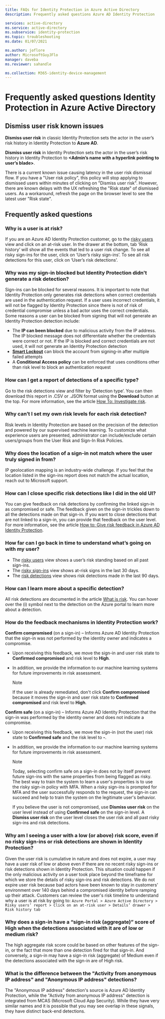 ```yaml
---
title: FAQs for Identity Protection in Azure Active Directory
description: Frequently asked questions Azure AD Identity Protection

services: active-directory
ms.service: active-directory
ms.subservice: identity-protection
ms.topic: troubleshooting
ms.date: 01/07/2021

ms.author: joflore
author: MicrosoftGuyJFlo
manager: daveba
ms.reviewer: sahandle

ms.collection: M365-identity-device-management
---
```

# Frequently asked questions Identity Protection in Azure Active Directory

## Dismiss user risk known issues

**Dismiss user risk** in classic Identity Protection sets the actor in the user’s risk history in Identity Protection to **Azure AD**.

**Dismiss user risk** in Identity Protection sets the actor in the user’s risk history in Identity Protection to **\<Admin’s name with a hyperlink pointing to user’s blade\>**.

There is a current known issue causing latency in the user risk dismissal flow. If you have a "User risk policy", this policy will stop applying to dismissed users within minutes of clicking on "Dismiss user risk". However, there are known delays with the UX refreshing the "Risk state" of dismissed users. As a workaround, refresh the page on the browser level to see the latest user "Risk state".


## Frequently asked questions

### Why is a user is at risk?

If you are an Azure AD Identity Protection customer, go to the [risky users](howto-identity-protection-investigate-risk.md#risky-users) view and click on an at-risk user. In the drawer at the bottom, tab ‘Risk history’ will show all the events that led to a user risk change. To see all risky sign-ins for the user, click on ‘User’s risky sign-ins’. To see all risk detections for this user, click on ‘User’s risk detections’.

### Why was my sign-in blocked but Identity Protection didn't generate a risk detection?
Sign-ins can be blocked for several reasons. It is important to note that Identity Protection only generates risk detections when correct credentials are used in the authentication request. If a user uses incorrect credentials, it will not be flagged by Identity Protection since there is not of risk of credential compromise unless a bad actor uses the correct credentials. Some reasons a user can be blocked from signing that will not generate an Identity Protection detection include:
* The **IP can been blocked** due to malicious activity from the IP address. The IP blocked message does not differentiate whether the credentials were correct or not. If the IP is blocked and correct credentials are not used, it will not generate an Identity Protection detection
* **[Smart Lockout](../authentication/howto-password-smart-lockout.md)** can block the account from signing-in after multiple failed attempts
* A **Conditional Access policy** can be enforced that uses conditions other than risk level to block an authentication request

### How can I get a report of detections of a specific type?

Go to the risk detections view and filter by ‘Detection type’. You can then download this report in .CSV or .JSON format using the **Download** button at the top. For more information, see the article [How To: Investigate risk](howto-identity-protection-investigate-risk.md#risk-detections).

### Why can’t I set my own risk levels for each risk detection?

Risk levels in Identity Protection are based on the precision of the detection and powered by our supervised machine learning. To customize what experience users are presented, administrator can include/exclude certain users/groups from the User Risk and Sign-In Risk Policies.

### Why does the location of a sign-in not match where the user truly signed in from?

IP geolocation mapping is an industry-wide challenge. If you feel that the location listed in the sign-ins report does not match the actual location, reach out to Microsoft support. 

### How can I close specific risk detections like I did in the old UI?

You can give feedback on risk detections by confirming the linked sign-in as compromised or safe. The feedback given on the sign-in trickles down to all the detections made on that sign-in. If you want to close detections that are not linked to a sign-in, you can provide that feedback on the user level. For more information, see the article [How to: Give risk feedback in Azure AD Identity Protection](howto-identity-protection-risk-feedback.md).

### How far can I go back in time to understand what’s going on with my user?

- The [risky users](howto-identity-protection-investigate-risk.md#risky-users) view shows a user’s risk standing based on all past sign-ins. 
- The [risky sign-ins](howto-identity-protection-investigate-risk.md#risky-sign-ins) view shows at-risk signs in the last 30 days. 
- The [risk detections](howto-identity-protection-investigate-risk.md#risk-detections) view shows risk detections made in the last 90 days.

### How can I learn more about a specific detection?

All risk detections are documented in the article [What is risk](concept-identity-protection-risks.md#risk-types-and-detection). You can hover over the (i) symbol next to the detection on the Azure portal to learn more about a detection.

### How do the feedback mechanisms in Identity Protection work?

**Confirm compromised** (on a sign-in) – Informs Azure AD Identity Protection that the sign-in was not performed by the identity owner and indicates a compromise.

- Upon receiving this feedback, we move the sign-in and user risk state to **Confirmed compromised** and risk level to **High**.

- In addition, we provide the information to our machine learning systems for future improvements in risk assessment.

    > [!NOTE]
    > If the user is already remediated, don't click **Confirm compromised** because it moves the sign-in and user risk state to **Confirmed compromised** and risk level to **High**.

**Confirm safe** (on a sign-in) – Informs Azure AD Identity Protection that the sign-in was performed by the identity owner and does not indicate a compromise.

- Upon receiving this feedback, we move the sign-in (not the user) risk state to **Confirmed safe** and the risk level to **-**.

- In addition, we provide the information to our machine learning systems for future improvements in risk assessment. 

    > [!NOTE]
    >Today, selecting confirm safe on a sign-in does not by itself prevent future sign-ins with the same properties from being flagged as risky. The best way to train the system to learn a user's properties is to use the risky sign-in policy with MFA. When a risky sign-ins is prompted for MFA and the user successfully responds to the request, the sign-in can succeed and help to train the system on the legitimate user's behavior.
    >
    > If you believe the user is not compromised, use **Dismiss user risk** on the user level instead of using **Confirmed safe** on the sign-in level. A **Dismiss user risk** on the user level closes the user risk and all past risky sign-ins and risk detections.

### Why am I seeing a user with a low (or above) risk score, even if no risky sign-ins or risk detections are shown in Identity Protection?

Given the user risk is cumulative in nature and does not expire, a user may have a user risk of low or above even if there are no recent risky sign-ins or risk detections shown in Identity Protection. This situation could happen if the only malicious activity on a user took place beyond the timeframe for which we store the details of risky sign-ins and risk detections. We do not expire user risk because bad actors have been known to stay in customers' environment over 140 days behind a compromised identity before ramping up their attack. Customers can review the user's risk timeline to understand why a user is at risk by going to: `Azure Portal > Azure Active Directory > Risky users’ report > Click on an at-risk user > Details’ drawer > Risk history tab`

### Why does a sign-in have a “sign-in risk (aggregate)” score of High when the detections associated with it are of low or medium risk?

The high aggregate risk score could be based on other features of the sign-in, or the fact that more than one detection fired for that sign-in. And conversely, a sign-in may have a sign-in risk (aggregate) of Medium even if the detections associated with the sign-in are of High risk.

### What is the difference between the "Activity from anonymous IP address" and "Anonymous IP address" detections?

The "Anonymous IP address" detection's source is Azure AD Identity Protection, while the "Activity from anonymous IP address" detection is integrated from MCAS (Microsoft Cloud App Security). While they have very similar names and it is possible that you may see overlap in these signals, they have distinct back-end detections.
